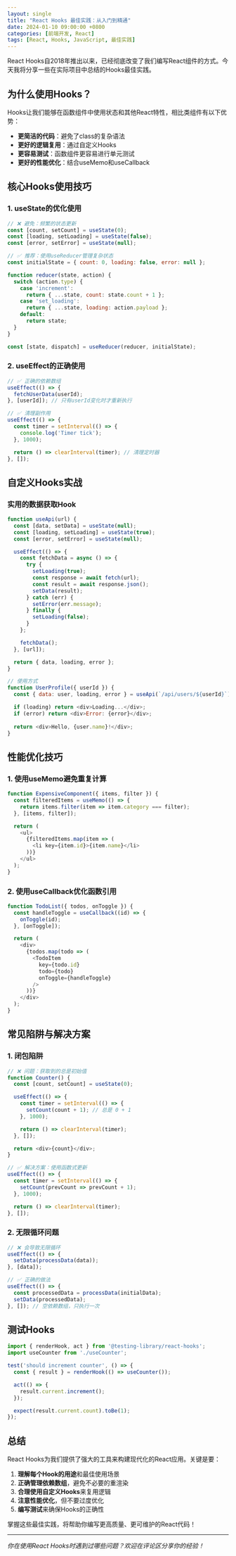 ```yaml
---
layout: single
title: "React Hooks 最佳实践：从入门到精通"
date: 2024-01-10 09:00:00 +0800
categories: [前端开发, React]
tags: [React, Hooks, JavaScript, 最佳实践]
---
```


React Hooks自2018年推出以来，已经彻底改变了我们编写React组件的方式。今天我将分享一些在实际项目中总结的Hooks最佳实践。

## 为什么使用Hooks？

Hooks让我们能够在函数组件中使用状态和其他React特性，相比类组件有以下优势：

- **更简洁的代码**：避免了class的复杂语法
- **更好的逻辑复用**：通过自定义Hooks
- **更容易测试**：函数组件更容易进行单元测试
- **更好的性能优化**：结合useMemo和useCallback

## 核心Hooks使用技巧

### 1. useState的优化使用

```javascript
// ❌ 避免：频繁的状态更新
const [count, setCount] = useState(0);
const [loading, setLoading] = useState(false);
const [error, setError] = useState(null);

// ✅ 推荐：使用useReducer管理复杂状态
const initialState = { count: 0, loading: false, error: null };

function reducer(state, action) {
  switch (action.type) {
    case 'increment':
      return { ...state, count: state.count + 1 };
    case 'set_loading':
      return { ...state, loading: action.payload };
    default:
      return state;
  }
}

const [state, dispatch] = useReducer(reducer, initialState);
```

### 2. useEffect的正确使用

```javascript
// ✅ 正确的依赖数组
useEffect(() => {
  fetchUserData(userId);
}, [userId]); // 只有userId变化时才重新执行

// ✅ 清理副作用
useEffect(() => {
  const timer = setInterval(() => {
    console.log('Timer tick');
  }, 1000);

  return () => clearInterval(timer); // 清理定时器
}, []);
```

## 自定义Hooks实战

### 实用的数据获取Hook

```javascript
function useApi(url) {
  const [data, setData] = useState(null);
  const [loading, setLoading] = useState(true);
  const [error, setError] = useState(null);

  useEffect(() => {
    const fetchData = async () => {
      try {
        setLoading(true);
        const response = await fetch(url);
        const result = await response.json();
        setData(result);
      } catch (err) {
        setError(err.message);
      } finally {
        setLoading(false);
      }
    };

    fetchData();
  }, [url]);

  return { data, loading, error };
}

// 使用方式
function UserProfile({ userId }) {
  const { data: user, loading, error } = useApi(`/api/users/${userId}`);

  if (loading) return <div>Loading...</div>;
  if (error) return <div>Error: {error}</div>;
  
  return <div>Hello, {user.name}!</div>;
}
```

## 性能优化技巧

### 1. 使用useMemo避免重复计算

```javascript
function ExpensiveComponent({ items, filter }) {
  const filteredItems = useMemo(() => {
    return items.filter(item => item.category === filter);
  }, [items, filter]);

  return (
    <ul>
      {filteredItems.map(item => (
        <li key={item.id}>{item.name}</li>
      ))}
    </ul>
  );
}
```

### 2. 使用useCallback优化函数引用

```javascript
function TodoList({ todos, onToggle }) {
  const handleToggle = useCallback((id) => {
    onToggle(id);
  }, [onToggle]);

  return (
    <div>
      {todos.map(todo => (
        <TodoItem 
          key={todo.id} 
          todo={todo} 
          onToggle={handleToggle} 
        />
      ))}
    </div>
  );
}
```

## 常见陷阱与解决方案

### 1. 闭包陷阱

```javascript
// ❌ 问题：获取到的总是初始值
function Counter() {
  const [count, setCount] = useState(0);

  useEffect(() => {
    const timer = setInterval(() => {
      setCount(count + 1); // 总是 0 + 1
    }, 1000);

    return () => clearInterval(timer);
  }, []);

  return <div>{count}</div>;
}

// ✅ 解决方案：使用函数式更新
useEffect(() => {
  const timer = setInterval(() => {
    setCount(prevCount => prevCount + 1);
  }, 1000);

  return () => clearInterval(timer);
}, []);
```

### 2. 无限循环问题

```javascript
// ❌ 会导致无限循环
useEffect(() => {
  setData(processData(data));
}, [data]);

// ✅ 正确的做法
useEffect(() => {
  const processedData = processData(initialData);
  setData(processedData);
}, []); // 空依赖数组，只执行一次
```

## 测试Hooks

```javascript
import { renderHook, act } from '@testing-library/react-hooks';
import useCounter from './useCounter';

test('should increment counter', () => {
  const { result } = renderHook(() => useCounter());

  act(() => {
    result.current.increment();
  });

  expect(result.current.count).toBe(1);
});
```

## 总结

React Hooks为我们提供了强大的工具来构建现代化的React应用。关键是要：

1. **理解每个Hook的用途**和最佳使用场景
2. **正确管理依赖数组**，避免不必要的重渲染
3. **合理使用自定义Hooks**来复用逻辑
4. **注意性能优化**，但不要过度优化
5. **编写测试**来确保Hooks的正确性

掌握这些最佳实践，将帮助你编写更高质量、更可维护的React代码！

---

*你在使用React Hooks时遇到过哪些问题？欢迎在评论区分享你的经验！* 